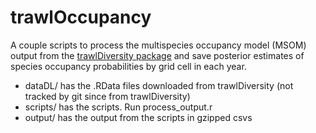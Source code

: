# trawlOccupancy

A couple scripts to process the multispecies occupancy model (MSOM) output from the [trawlDiversity package](https://github.com/rBatt/trawlDiversity) and save posterior estimates of species occupancy probabilities by grid cell in each year.

* dataDL/ has the .RData files downloaded from trawlDiversity (not tracked by git since from trawlDiversity)
* scripts/ has the scripts. Run process_output.r
* output/ has the output from the scripts in gzipped csvs